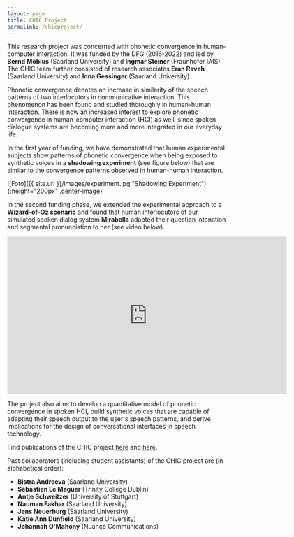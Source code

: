 ```yaml
---
layout: page
title: CHIC Project
permalink: /chicproject/
---
```


This research project was concerned with phonetic convergence in human-computer interaction. It was funded by the DFG (2016-2022) and led by <strong>Bernd Möbius</strong> (Saarland University) and <strong>Ingmar Steiner</strong> (Fraunhofer IAIS). The CHIC team further consisted of research associates <strong>Eran Raveh</strong> (Saarland University) and <strong>Iona Gessinger</strong> (Saarland University).

Phonetic convergence denotes an increase in similarity of the speech patterns of two interlocutors in communicative interaction. This phenomenon has been found and studied thoroughly in human-human interaction. There is now an increased interest to explore phonetic convergence in human-computer interaction (HCI) as well, since spoken dialogue systems are becoming more and more integrated in our everyday life.

In the first year of funding, we have demonstrated that human experimental subjects show patterns of phonetic convergence when being exposed to synthetic voices in a <strong>shadowing experiment</strong> (see figure below) that are similar to the convergence patterns observed in human-human interaction.

![Foto]({{ site.url }}/images/experiment.jpg "Shadowing Experiment"){:height="200px" .center-image}

In the second funding phase, we extended the experimental approach to a <strong>Wizard-of-Oz scenario</strong> and found that human interlocutors of our simulated spoken dialog system <strong>Mirabella</strong> adapted their question intonation and segmental pronunciation to her (see video below).

<iframe width="640" height="360" src="https://player.vimeo.com/video/434146823" frameborder="0" allow="autoplay; fullscreen" allowfullscreen></iframe>

The project also aims to develop a quantitative model of phonetic convergence in spoken HCI, build synthetic voices that are capable of adapting their speech output to the user's speech patterns, and derive implications for the design of conversational interfaces in speech technology.

Find publications of the CHIC project <a href="https://ioonaa.github.io/publications/" target="_blank" rel="noopener">here</a> and <a href="https://www.coli.uni-saarland.de/~raveh/#conferences" target="_blank" rel="noopener">here</a>.

Past collaborators (including student assistants) of the CHIC project are (in alphabetical order):
<ul>
  <li><strong>Bistra Andreeva</strong> (Saarland University)</li>
  <li><strong>Sébastien Le Maguer</strong> (Trinity College Dublin)</li>
  <li><strong>Antje Schweitzer</strong> (University of Stuttgart)</li>
  <li><strong>Nauman Fakhar</strong> (Saarland University)</li>
  <li><strong>Jens Neuerburg</strong> (Saarland University)</li>
  <li><strong>Katie Ann Dunfield</strong> (Saarland University)</li>
  <li><strong>Johannah O'Mahony</strong> (Nuance Communications)</li>
  <!-- <li><strong>Ingo Siegert</strong> (Otto-von-Guericke University, Magdeburg)</li> -->
</ul> 
